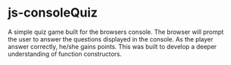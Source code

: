 # js-consoleQuiz
A simple quiz game built for the browsers console. The browser will prompt the user to answer the questions displayed in the console. As the player answer correctly, he/she gains points. This was built to develop a deeper understanding of function constructors.
